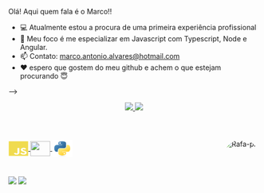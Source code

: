 Olá! Aqui quem fala é o Marco!!


- 💻 Atualmente estou a procura de uma primeira experiência profissional
- 🌱 Meu foco é me especializar em Javascript com Typescript, Node e Angular.
- 📫 Contato: marco.antonio.alvares@hotmail.com
- ❤️ espero que gostem do meu github e achem o que estejam procurando 😇

-->
<div align="center">
 
  <a href="https://github.com/MarcoAntonioAlvares">
  <img height="180em" src="https://github-readme-stats.vercel.app/api?username=MarcoAntonioAlvares&show_icons=true&theme=dark&include_all_commits=true&count_private=true"/>
  <img height="180em" src="https://github-readme-stats.vercel.app/api/top-langs/?username=MarcoAntonioAlvares&layout=compact&langs_count=7&theme=dark"/>
</div>



 
#
<div style="display: inline_block"><br>
  <img align="center" alt="Rafa-Js" height="30" width="40" src="https://raw.githubusercontent.com/devicons/devicon/master/icons/javascript/javascript-plain.svg">
  <img align ="center" src="https://cdn.jsdelivr.net/gh/devicons/devicon/icons/java/java-original.svg" height="30" width="40" />      
  <img align="center" alt="Rafa-Python" height="35" width="40" src="https://raw.githubusercontent.com/devicons/devicon/master/icons/python/python-original.svg">
  <img align="right" alt="Rafa-pic" height="150" style="border-radius:50px;" src="https://cdn.discordapp.com/attachments/961360509578412135/1049042907866349708/Design_sem_nome_1.gif">
  </div>
  
#

  <a href = "mailto:marco.antonio.alvares@hotmail.com"><img src="https://img.shields.io/badge/-Gmail-%23333?style=for-the-badge&logo=gmail&logoColor=white" target="_blank"></a>
  <a href="https://www.linkedin.com/in/marco-antonio-alvares-dos-santos-873029170/" target="_blank"><img src="https://img.shields.io/badge/-LinkedIn-%230077B5?style=for-the-badge&logo=linkedin&logoColor=white" target="_blank"></a> 
 
